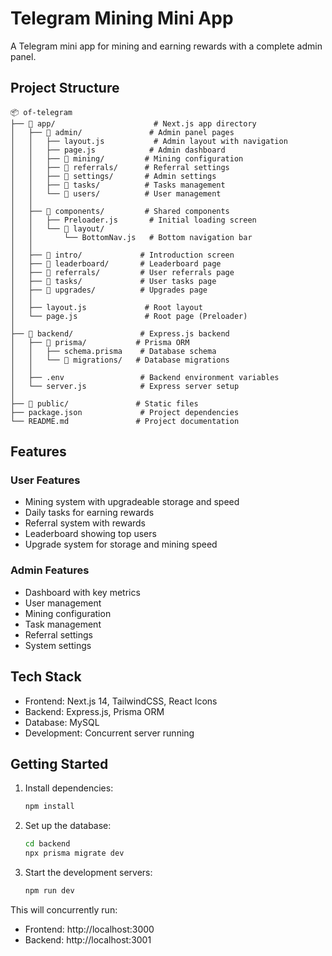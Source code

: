 # Telegram Mining Mini App

A Telegram mini app for mining and earning rewards with a complete admin panel.

## Project Structure

```
📦 of-telegram
├── 📂 app/                      # Next.js app directory
│   ├── 📂 admin/               # Admin panel pages
│   │   ├── layout.js           # Admin layout with navigation
│   │   ├── page.js            # Admin dashboard
│   │   ├── 📂 mining/         # Mining configuration
│   │   ├── 📂 referrals/      # Referral settings
│   │   ├── 📂 settings/       # Admin settings
│   │   ├── 📂 tasks/          # Tasks management
│   │   └── 📂 users/          # User management
│   │
│   ├── 📂 components/         # Shared components
│   │   ├── Preloader.js       # Initial loading screen
│   │   └── 📂 layout/         
│   │       └── BottomNav.js   # Bottom navigation bar
│   │
│   ├── 📂 intro/             # Introduction screen
│   ├── 📂 leaderboard/       # Leaderboard page
│   ├── 📂 referrals/         # User referrals page
│   ├── 📂 tasks/             # User tasks page
│   ├── 📂 upgrades/          # Upgrades page
│   │
│   ├── layout.js             # Root layout
│   └── page.js               # Root page (Preloader)
│
├── 📂 backend/               # Express.js backend
│   ├── 📂 prisma/           # Prisma ORM
│   │   ├── schema.prisma    # Database schema
│   │   └── 📂 migrations/   # Database migrations
│   │
│   ├── .env                 # Backend environment variables
│   └── server.js            # Express server setup
│
├── 📂 public/               # Static files
├── package.json             # Project dependencies
└── README.md               # Project documentation
```

## Features

### User Features
- Mining system with upgradeable storage and speed
- Daily tasks for earning rewards
- Referral system with rewards
- Leaderboard showing top users
- Upgrade system for storage and mining speed

### Admin Features
- Dashboard with key metrics
- User management
- Mining configuration
- Task management
- Referral settings
- System settings

## Tech Stack

- Frontend: Next.js 14, TailwindCSS, React Icons
- Backend: Express.js, Prisma ORM
- Database: MySQL
- Development: Concurrent server running

## Getting Started

1. Install dependencies:
   ```bash
   npm install
   ```

2. Set up the database:
   ```bash
   cd backend
   npx prisma migrate dev
   ```

3. Start the development servers:
   ```bash
   npm run dev
   ```

This will concurrently run:
- Frontend: http://localhost:3000
- Backend: http://localhost:3001